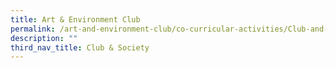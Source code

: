 ```yaml
---
title: Art & Environment Club
permalink: /art-and-environment-club/co-curricular-activities/Club-and-Society/permalink
description: ""
third_nav_title: Club & Society
---
```


